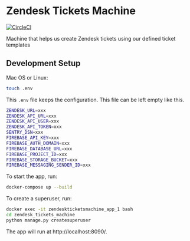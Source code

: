 # Zendesk Tickets Machine

[![CircleCI](https://circleci.com/gh/prontotools/zendesk-tickets-machine.svg?style=svg)](https://circleci.com/gh/prontotools/zendesk-tickets-machine)

Machine that helps us create Zendesk tickets using our defined ticket templates

## Development Setup

Mac OS or Linux:

```sh
touch .env
```

This `.env` file keeps the configuration. This file can be left empty like this.

```sh
ZENDESK_URL=xxx
ZENDESK_API_URL=xxx
ZENDESK_API_USER=xxx
ZENDESK_API_TOKEN=xxx
SENTRY_DSN=xxx
FIREBASE_API_KEY=xxx
FIREBASE_AUTH_DOMAIN=xxx
FIREBASE_DATABASE_URL=xxx
FIREBASE_PROJECT_ID=xxx
FIREBASE_STORAGE_BUCKET=xxx
FIREBASE_MESSAGING_SENDER_ID=xxx
```

To start the app, run:

```sh
docker-compose up --build
```

To create a superuser, run:
```sh
docker exec -it zendeskticketsmachine_app_1 bash
cd zendesk_tickets_machine
python manage.py createsuperuser
```

The app will run at http://localhost:8090/.
